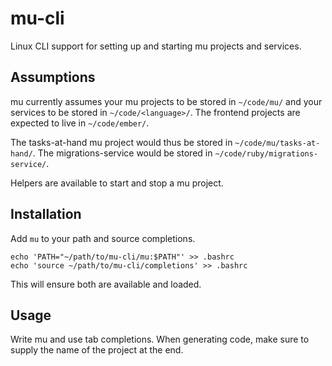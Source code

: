 # mu-cli
Linux CLI support for setting up and starting mu projects and services.

## Assumptions
mu currently assumes your mu projects to be stored in `~/code/mu/` and your services to be stored in `~/code/<language>/`.  The frontend projects are expected to live in `~/code/ember/`.

The tasks-at-hand mu project would thus be stored in `~/code/mu/tasks-at-hand/`.  The migrations-service would be stored in `~/code/ruby/migrations-service/`.

Helpers are available to start and stop a mu project.


## Installation
Add `mu` to your path and source completions.

    echo 'PATH="~/path/to/mu-cli/mu:$PATH"' >> .bashrc
    echo 'source ~/path/to/mu-cli/completions' >> .bashrc
  
This will ensure both are available and loaded.


## Usage
Write mu and use tab completions.  When generating code, make sure to supply the name of the project at the end.
